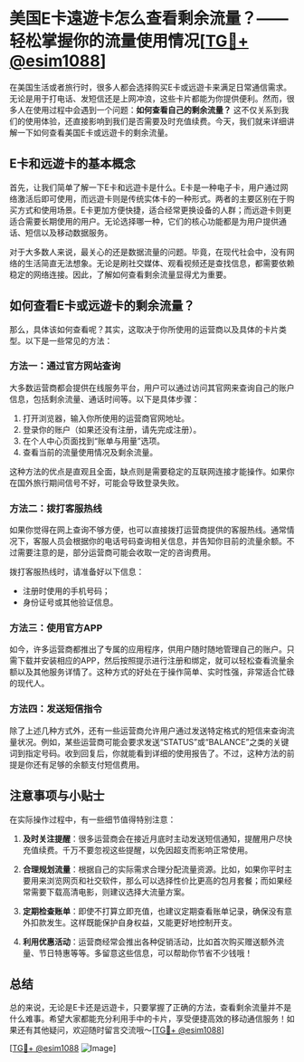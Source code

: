 # 美国E卡遠遊卡怎么查看剩余流量？——轻松掌握你的流量使用情况[[TG💪+ @esim1088](https://t.me/s/esim1088)]

在美国生活或者旅行时，很多人都会选择购买E卡或远遊卡来满足日常通信需求。无论是用于打电话、发短信还是上网冲浪，这些卡片都能为你提供便利。然而，很多人在使用过程中会遇到一个问题：**如何查看自己的剩余流量？** 这不仅关系到我们的使用体验，还直接影响到我们是否需要及时充值续费。今天，我们就来详细讲解一下如何查看美国E卡或远遊卡的剩余流量。

## E卡和远遊卡的基本概念

首先，让我们简单了解一下E卡和远遊卡是什么。E卡是一种电子卡，用户通过网络激活后即可使用，而远遊卡则是传统实体卡的一种形式。两者的主要区别在于购买方式和使用场景。E卡更加方便快捷，适合经常更换设备的人群；而远遊卡则更适合需要长期使用的用户。无论选择哪一种，它们的核心功能都是为用户提供通话、短信以及移动数据服务。

对于大多数人来说，最关心的还是数据流量的问题。毕竟，在现代社会中，没有网络的生活简直无法想象。无论是刷社交媒体、观看视频还是查找信息，都需要依赖稳定的网络连接。因此，了解如何查看剩余流量显得尤为重要。

## 如何查看E卡或远遊卡的剩余流量？

那么，具体该如何查看呢？其实，这取决于你所使用的运营商以及具体的卡片类型。以下是一些常见的方法：

### 方法一：通过官方网站查询

大多数运营商都会提供在线服务平台，用户可以通过访问其官网来查询自己的账户信息，包括剩余流量、通话时间等。以下是具体步骤：

1. 打开浏览器，输入你所使用的运营商官网地址。
2. 登录你的账户（如果还没有注册，请先完成注册）。
3. 在个人中心页面找到“账单与用量”选项。
4. 查看当前的流量使用情况及剩余流量。

这种方法的优点是直观且全面，缺点则是需要稳定的互联网连接才能操作。如果你在国外旅行期间信号不好，可能会导致登录失败。

### 方法二：拨打客服热线

如果你觉得在网上查询不够方便，也可以直接拨打运营商提供的客服热线。通常情况下，客服人员会根据你的电话号码查询相关信息，并告知你目前的流量余额。不过需要注意的是，部分运营商可能会收取一定的咨询费用。

拨打客服热线时，请准备好以下信息：
- 注册时使用的手机号码；
- 身份证号或其他验证信息。

### 方法三：使用官方APP

如今，许多运营商都推出了专属的应用程序，供用户随时随地管理自己的账户。只需下载并安装相应的APP，然后按照提示进行注册和绑定，就可以轻松查看流量余额以及其他服务详情了。这种方式的好处在于操作简单、实时性强，非常适合忙碌的现代人。

### 方法四：发送短信指令

除了上述几种方式外，还有一些运营商允许用户通过发送特定格式的短信来查询流量状况。例如，某些运营商可能会要求发送“STATUS”或“BALANCE”之类的关键词到指定号码。收到回复后，你就能看到详细的使用报告了。不过，这种方法的前提是你还有足够的余额支付短信费用。

## 注意事项与小贴士

在实际操作过程中，有一些细节值得特别注意：

1. **及时关注提醒**：很多运营商会在接近月底时主动发送短信通知，提醒用户尽快充值续费。千万不要忽视这些提醒，以免因超支而影响正常使用。

2. **合理规划流量**：根据自己的实际需求合理分配流量资源。比如，如果你平时主要用来浏览网页和社交软件，那么可以选择性价比更高的包月套餐；而如果经常需要下载高清电影，则建议选择大流量方案。

3. **定期检查账单**：即使不打算立即充值，也建议定期查看账单记录，确保没有意外扣款发生。这样既能保护自身权益，又能更好地控制开支。

4. **利用优惠活动**：运营商经常会推出各种促销活动，比如首次购买赠送额外流量、节日特惠等等。多留意这些信息，可以帮助你节省不少钱哦！

## 总结

总的来说，无论是E卡还是远遊卡，只要掌握了正确的方法，查看剩余流量并不是什么难事。希望大家都能充分利用手中的卡片，享受便捷高效的移动通信服务！如果还有其他疑问，欢迎随时留言交流哦～[[TG💪+ @esim1088](https://t.me/s/esim1088)]

[[TG💪+ @esim1088](https://t.me/s/esim1088) ![Image](https://i.postimg.cc/4NQfJmqS/Snipaste-2025-05-13-00-14-12.png)]